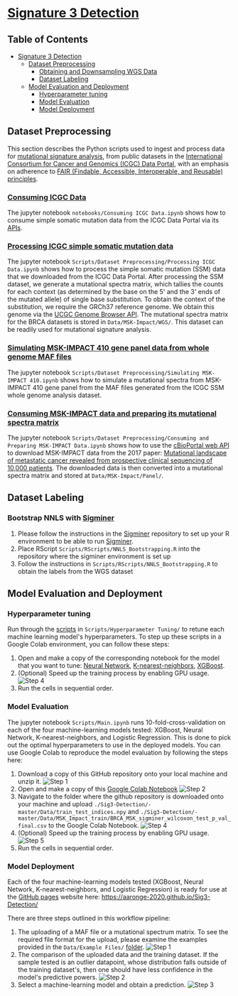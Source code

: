 # [Signature 3 Detection](https://aaronge-2020.github.io/Sig3-Detection/)

## Table of Contents
- [Signature 3 Detection](#signature-3-detection)
  * [Dataset Preprocessing](#dataset-preprocessing)
    + [Obtaining and Downsampling WGS Data](#obtaining-and-downsampling-wgs-data)
    + [Dataset Labeling](#dataset-labeling)
  * [Model Evaluation and Deployment](#model-evaluation-and-deployment)
    + [Hyperparameter tuning](#hyperparameter-tuning)
    + [Model Evaluation](#model-evaluation)
    + [Model Deployment](#model-deployment)

## Dataset Preprocessing

This section describes the Python scripts used to ingest and process data for [mutational signature analysis](https://en.wikipedia.org/wiki/Mutational_signatures), from public datasets in the [International Consortium for Cancer and Genomics (ICGC) Data Portal](https://dcc.icgc.org/), with an emphasis on adherence to [FAIR (Findable, Accessible, Interoperable, and Reusable) principles](https://www.go-fair.org/fair-principles/).

### [Consuming ICGC Data](https://colab.research.google.com/drive/1dGWTQZnfo8RjzTJGg2SkuUU_Q57dUyoW?usp=sharing)

The jupyter notebook `notebooks/Consuming ICGC Data.ipynb` shows how to consume simple somatic mutation data from the ICGC Data Portal via its [APIs](https://docs.icgc.org/portal/api-endpoints/).

### [Processing ICGC simple somatic mutation data](https://colab.research.google.com/drive/1ww6gsNbVwVRev1_oq3aB4RlzIvbOErXW?usp=sharing)
The jupyter notebook `Scripts/Dataset Preprocessing/Processing ICGC Data.ipynb` shows how to process the simple somatic mutation (SSM) data that we downloaded from the ICGC Data Portal. After processing the SSM dataset, we generate a mutational spectra matrix, which tallies the counts for each context (as determined by the base on the 5' and the 3' ends of the mutated allele) of single base substitution. To obtain the context of the substitution, we require the GRCh37 reference genome. We obtain this genome via the [UCGC Genome Browser API](https://hgdownload.soe.ucsc.edu/downloads.html). The mutational spectra matrix for the BRCA datasets is stored in `Data/MSK-Impact/WGS/`. This dataset can be readily used for mutational signature analysis.

### [Simulating MSK-IMPACT 410 gene panel data from whole genome MAF files](https://colab.research.google.com/drive/1W1DpIi-4rLs2DgfK1gvMKBi2ovil2qyv?usp=sharing)
The jupyter notebook `Scripts/Dataset Preprocessing/Simulating MSK-IMPACT 410.ipynb` shows how to simulate a mutational spectra from MSK-IMPACT 410 gene panel from the MAF files generated from the ICGC SSM whole genome analysis dataset.


### [Consuming MSK-IMPACT data and preparing its mutational spectra matrix](https://colab.research.google.com/drive/1fiblhYbXmOWdfZq-kaXc32lZoIhMtgrr?usp=sharing)
The jupyter notebook `Scripts/Dataset Preprocessing/Consuming and Preparing MSK-IMPACT Data.ipynb` shows how to use the [cBioPortal web API](https://www.cbioportal.org/webAPI) to download MSK-IMPACT data from the 2017 paper: [Mutational landscape of metastatic cancer revealed from prospective clinical sequencing of 10,000 patients](https://pubmed.ncbi.nlm.nih.gov/28481359/). The downloaded data is then converted into a mutational spectra matrix and stored at `Data/MSK-Impact/Panel/`.

## Dataset Labeling

### Bootstrap NNLS with [Sigminer](https://github.com/ShixiangWang/sigminer)

1. Please follow the instructions in the [Sigminer](https://github.com/ShixiangWang/sigminer) repository to set up your R environment to be able to run [Sigminer](https://github.com/ShixiangWang/sigminer). 
2. Place RScript `Scripts/RScripts/NNLS_Bootstrapping.R` into the repository where the sigminer environment is set up
3. Follow the instructions in `Scripts/RScripts/NNLS_Bootstrapping.R` to obtain the labels from the WGS dataset

## Model Evaluation and Deployment

### Hyperparameter tuning

Run through the [scripts](https://github.com/aaronge-2020/Sig3-Detection/tree/master/Scripts/Hyperparameter%20Tuning) in `Scripts/Hyperparameter Tuning/` to retune each machine learning model's hyperparameters. To step up these scripts in a Google Colab environment, you can follow these steps: 

1. Open and make a copy of the corresponding notebook for the model that you want to tune: [Neural Network](https://colab.research.google.com/drive/1ns1MBHhfDWpqFqNLXjO9d5fJTTimdA7Y?usp=sharing), [K-nearest-neighbors](https://colab.research.google.com/drive/1awJSktVhQMPcU7U0hL6ht2mPUrz4N_TG?usp=sharing), [XGBoost](https://colab.research.google.com/drive/1hwMGRqjmRG_7zPVw-i-X9Q_ZTurSliqs). 
2. (Optional) Speed up the training process by enabling GPU usage.
![Step 4](https://github.com/aaronge-2020/Sig3-Detection/blob/727a2088613e22edd0e188694c95a9b669618af9/Tutorial%20Gifs/04-Enable%20GPU.gif)
3. Run the cells in sequential order. 

### Model Evaluation

The jupyter notebook `Scripts/Main.ipynb` runs 10-fold-cross-validation on each of the four machine-learning models tested: XGBoost, Neural Network, K-nearest-neighbors, and Logistic Regression. This is done to pick out the optimal hyperparameters to use in the deployed models. You can use Google Colab to reproduce the model evaluation by following the steps here:

1. Download a copy of this GitHub repository onto your local machine and unzip it.
![Step 1](https://github.com/aaronge-2020/Sig3-Detection/blob/10bfcaa47392b6e8f9eb21bc89277f174257cf99/Tutorial%20Gifs/01-Download%20Repo.gif)
2. Open and make a copy of this [Google Colab Notebook](https://colab.research.google.com/drive/14JfdfWqpCIIms5PRy8y0haEK-epjKRTv?usp=sharing)
![Step 2](https://github.com/aaronge-2020/Sig3-Detection/blob/2309c5f78e3e0869649fadb13fa2de1f051dddbc/Tutorial%20Gifs/02-Copy%20Notebook.gif)
4. Navigate to the folder where the github repository is downloaded onto your machine and upload `./Sig3-Detection/-master/Data/train_test_indices.npy` and `./Sig3-Detection/-master/Data/MSK_Impact_train/BRCA_MSK_sigminer_wilcoxon_test_p_val_final.csv` to the Google Colab Notebook. 
![Step 4](https://github.com/aaronge-2020/Sig3-Detection/blob/2309c5f78e3e0869649fadb13fa2de1f051dddbc/Tutorial%20Gifs/04-Upload%20Files.gif)
5. (Optional) Speed up the training process by enabling GPU usage.
![Step 5](https://github.com/aaronge-2020/Sig3-Detection/blob/727a2088613e22edd0e188694c95a9b669618af9/Tutorial%20Gifs/04-Enable%20GPU.gif)
6. Run the cells in sequential order. 

### Model Deployment 

Each of the four machine-learning models tested (XGBoost, Neural Network, K-nearest-neighbors, and Logistic Regression) is ready for use at the [GitHub pages](https://aaronge-2020.github.io/Sig3-Detection/) website here: https://aaronge-2020.github.io/Sig3-Detection/

There are three steps outlined in this workflow pipeline: 

1. The uploading of a MAF file or a mutational spectrum matrix. To see the required file format for the upload, please examine the examples provided in the `Data/Example Files/` [folder](https://github.com/aaronge-2020/Sig3-Detection/tree/master/Data/Example%20Files). 
![Step 1](https://github.com/aaronge-2020/Sig3-Detection/blob/f7841e699f6b2f6029c313057c2cff4b6dcd88f3/Tutorial%20Gifs/01-WebUploadFile.gif)
2. The comparison of the uploaded data and the training dataset. If the sample tested is an outlier datapoint, whose distribution falls outside of the training dataset's, then one should have less confidence in the model's predictive powers. 
![Step 2](https://github.com/aaronge-2020/Sig3-Detection/blob/f7841e699f6b2f6029c313057c2cff4b6dcd88f3/Tutorial%20Gifs/02-WebVisualizeData.gif)
3. Select a machine-learning model and obtain a prediction. 
![Step 3](https://github.com/aaronge-2020/Sig3-Detection/blob/f7841e699f6b2f6029c313057c2cff4b6dcd88f3/Tutorial%20Gifs/03-WebGetResults.gif)